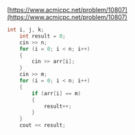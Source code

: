 [https://www.acmicpc.net/problem/10807](https://www.acmicpc.net/problem/10807)

```cpp
int i, j, k;
	int result = 0;
	cin >> n;
	for (i = 0; i < n; i++)
	{
		cin >> arr[i];
	}
	cin >> m;
	for (i = 0; i < n; i++)
	{
		if (arr[i] == m)
		{
			result++;
		}
	}
	cout << result;
```
